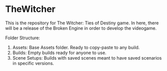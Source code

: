 # TheWitcher
This is the repository for The Witcher: Ties of Destiny game. In here, there will be a release of the Broken Engine in order to develop the videogame.

Folder Structure:
1. Assets: Base Assets folder. Ready to copy-paste to any build.
2. Builds: Empty builds ready for anyone to use.
3. Scene Setups: Builds with saved scenes meant to have saved scenarios in specific versions.
